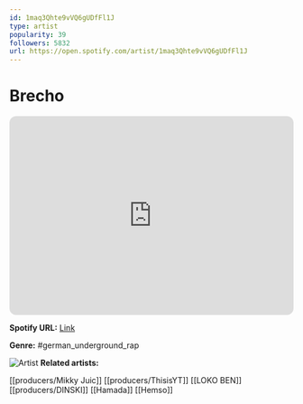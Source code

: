 ```yaml
---
id: 1maq3Qhte9vVQ6gUDfFl1J
type: artist
popularity: 39
followers: 5832
url: https://open.spotify.com/artist/1maq3Qhte9vVQ6gUDfFl1J
---
```

# Brecho

<iframe style="border-radius:12px" src="https://open.spotify.com/embed/artist/1maq3Qhte9vVQ6gUDfFl1J" width="100%" height="352" frameBorder="0" allowfullscreen="" allow="autoplay; clipboard-write; encrypted-media; fullscreen; picture-in-picture" loading="lazy"></iframe>

**Spotify URL:** [Link](https://open.spotify.com/artist/1maq3Qhte9vVQ6gUDfFl1J)

**Genre:**  #german_underground_rap

![Artist](https://i.scdn.co/image/ab6761610000e5eb401011ab2295fab241fcd935)
**Related artists:**

[[producers/Mikky Juic]]
[[producers/ThisisYT]]
[[LOKO BEN]]
[[producers/DINSKI]]
[[Hamada]]
[[Hemso]]
